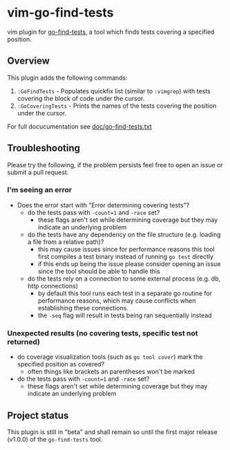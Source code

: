 # vim-go-find-tests
vim plugin for [go-find-tests](https://github.com/ShawnROGrady/go-find-tests), a tool which finds tests covering a specified position.

## Overview
This plugin adds the following commands:

1. `:GoFindTests` - Populates quickfix list (similar to `:vimgrep`) with tests covering the block of code under the cursor.
2. `:GoCoveringTests` - Prints the names of the tests covering the position under the cursor.

For full docucumentation see [doc/go-find-tests.txt](https://github.com/ShawnROGrady/vim-go-find-tests/blob/master/doc/go-find-tests.txt)

## Troubleshooting
Please try the following, if the problem persists feel free to open an issue or submit a pull request.
### I'm seeing an error
* Does the error start with "Error determining covering tests"?
    - do the tests pass with `-count=1` and `-race` set?
        - these flags aren't set while determining coverage but they may indicate an underlying problem
    - do the tests have any dependency on the file structure (e.g. loading a file from a relative path)?
        - this may cause issues since for performance reasons this tool first compiles a test binary instead of running `go test` directly
        - if this ends up being the issue please consider opening an issue since the tool should be able to handle this
    - do the tests rely on a connection to some external process (e.g. db, http connections)
        - by default this tool runs each test in a separate go routine for performance reasons, which may cause conflicts when establishing these connections.
        - the `-seq` flag will result in tests being ran sequentially instead

### Unexpected results (no covering tests, specific test not returned)
* do coverage visualization tools (such as `go tool cover`) mark the specified position as covered?
    - often things like brackets an parentheses won't be marked
* do the tests pass with `-count=1` and `-race` set?
    - these flags aren't set while determining coverage but they may indicate an underlying problem

## Project status
This plugin is still in "beta" and shall remain so until the first major release (v1.0.0) of the `go-find-tests` tool. 

